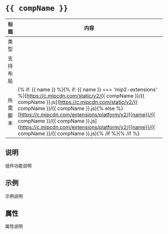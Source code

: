 # `{{ compName }}`

标题|内容
----|----
类型|
支持布局|
所需脚本| {% if: {{ name }} %}{% if: {{ name }} === 'mip2-extensions' %}[https://c.mipcdn.com/static/v2/{{ compName }}/{{ compName }}.js](https://c.mipcdn.com/static/v2/{{ compName }}/{{ compName }}.js){% else %}[https://c.mipcdn.com/extensions/platform/v2/{{name}}/{{ compName }}/{{ compName }}.js](https://c.mipcdn.com/extensions/platform/v2/{{name}}/{{ compName }}/{{ compName }}.js){% /if %}{% /if %}

## 说明

组件功能说明

## 示例

示例说明

## 属性

属性说明
